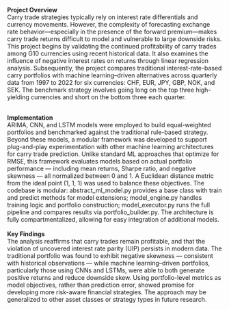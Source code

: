 **Project Overview**
<br/>
Carry trade strategies typically rely on interest rate differentials and currency movements. However, the complexity of forecasting exchange rate behavior—especially in the presence of the forward premium—makes carry trade returns difficult to model and vulnerable to large downside risks. This project begins by validating the continued profitability of carry trades among G10 currencies using recent historical data. It also examines the influence of negative interest rates on returns through linear regression analysis. Subsequently, the project compares traditional interest-rate-based carry portfolios with machine learning–driven alternatives across quarterly data from 1997 to 2022 for six currencies: CHF, EUR, JPY, GBP, NOK, and SEK. The benchmark strategy involves going long on the top three high-yielding currencies and short on the bottom three each quarter.<br/>
<br/>

**Implementation**
<br/>
ARIMA, CNN, and LSTM models were employed to build equal-weighted portfolios and benchmarked against the traditional rule-based strategy. Beyond these models, a modular framework was developed to support plug-and-play experimentation with other machine learning architectures for carry trade prediction. Unlike standard ML approaches that optimize for RMSE, this framework evaluates models based on actual portfolio performance — including mean returns, Sharpe ratio, and negative skewness — all normalized between 0 and 1. A Euclidean distance metric from the ideal point (1, 1, 1) was used to balance these objectives. The codebase is modular: abstract_ml_model.py provides a base class with train and predict methods for model extensions; model_engine.py handles training logic and portfolio construction; model_executor.py runs the full pipeline and compares results via portfolio_builder.py. The architecture is fully compartmentalized, allowing for easy integration of additional models.<br/><br/>
**Key Findings**
<br />
The analysis reaffirms that carry trades remain profitable, and that the violation of uncovered interest rate parity (UIP) persists in modern data. The traditional portfolio was found to exhibit negative skewness — consistent with historical observations — while machine learning–driven portfolios, particularly those using CNNs and LSTMs, were able to both generate positive returns and reduce downside skew. Using portfolio-level metrics as model objectives, rather than prediction error, showed promise for developing more risk-aware financial strategies. The approach may be generalized to other asset classes or strategy types in future research.
